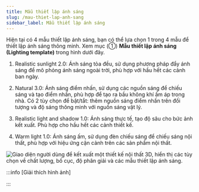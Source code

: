 ```yaml
---
title: Mẫu thiết lập ánh sáng
slug: /mau-thiet-lap-anh-sang
sidebar_label: Mẫu thiết lập ánh sáng
---
```


Hiện tại có 4 mẫu thiết lập ánh sáng, bạn có thể lựa chọn 1 trong 4 mẫu để thiết lập ánh sáng thông minh. Xem mục (①) **Mẫu thiết lập ánh sáng (Lighting template)** trong hình dưới đây.

1. Realistic sunlight 2.0: Ánh sáng tỏa đều, sử dụng phương pháp đẩy ánh sáng để mô phỏng ánh sáng ngoài trời, phù hợp với hầu hết các cảnh ban ngày.

2. Natural 3.0: Ánh sáng điểm nhấn, sử dụng các nguồn sáng để chiếu sáng và tạo điểm nhấn, phù hợp để tạo ra bầu không khí ấm áp trong nhà. Có 2 tùy chọn để bật/tắt: thêm nguồn sáng điểm nhấn trên đối tượng và độ sáng thông minh với nguồn sáng vật lý.

3. Realistic light and shadow 1.0: Ánh sáng thực tế, tạo độ sâu cho bức ảnh kết xuất. Phù hợp cho hầu hết các cảnh thiết kế.

4. Warm light 1.0: Ánh sáng ấm, sử dụng đèn chiếu sáng để chiếu sáng nội thất, phù hợp với hiệu ứng cận cảnh trên các sản phẩm nội thất.

![Giao diện người dùng để kết xuất một thiết kế nội thất 3D, hiển thị các tùy chọn về chất lượng, bố cục, độ phân giải và các mẫu thiết lập ánh sáng.](https://storage.googleapis.com/jegavn_kb/image_jegavn/243.1.png)

:::info [Giải thích hình ảnh]

:::